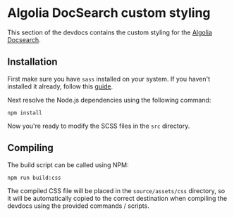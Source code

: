 # Algolia DocSearch custom styling
This section of the devdocs contains the custom styling for the [Algolia Docsearch](https://github.com/algolia/docsearch).

## Installation
First make sure you have `sass` installed on your system.
If you haven't installed it already, follow this [guide](http://sass-lang.com/install).

Next resolve the Node.js dependencies using the following command:

```
npm install
```

Now you're ready to modify the SCSS files in the `src` directory.

## Compiling
The build script can be called using NPM:

```
npm run build:css
```

The compiled CSS file will be placed in the `source/assets/css` directory,
so it will be automatically copied to the correct destination when compiling the devdocs using the provided commands / scripts.
